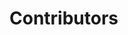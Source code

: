 # Contributors

<script setup>
import { VPTeamMembers } from 'vitepress/theme'

const members = [
  {
    avatar: 'https://github.com/Robert27.png',
    name: 'Robert Eggl',
   logo: './assets/robert.png',
    title: 'Founder & Project Lead Neuland Next',
    links: [
      { icon: 'github', link: 'https://github.com/Robert27' },
      { icon: 'linkedin', link: 'https://www.linkedin.com/in/roberteggl/' },
    ]
  },
  
    {
    avatar: 'https://github.com/BuildmodeOne.png',
    name: 'Philipp Opheys',
    title: 'Project Lead neuland.app',
    links: [
      { icon: 'github', link: 'https://github.com/BuildmodeOne' },
      { icon: 'linkedin', link: 'https://www.linkedin.com/in/philipp-opheys/' },
    ]
  },
  {
    avatar: 'https://github.com/alexhorn.png',
    name: 'Alexander Horn',
    title: 'Founder of neuland.app',
    links: [
      { icon: 'github', link: 'https://github.com/alexhorn' },
      { icon: 'linkedin', link: 'https://www.linkedin.com/in/alexhorn29/' },
    ]
  },
   {
    avatar: 'https://github.com/M4GNV5.png',
    name: 'Jakob Löw',
    title: 'Founder of neuland.app',
    links: [
      { icon: 'github', link: 'https://github.com/M4GNV5' },
      { icon: 'linkedin', link: 'https://www.linkedin.com/in/jakob-löw-1814431b4/' },
    ]
  },
    {
    avatar: 'https://github.com/neuland-ingolstadt.png',
    name: 'and many more contributors',
    org: 'of Neuland Ingolstadt e.V.',
    links: [
      { icon: 'github', link: 'https://github.com/neuland-ingolstadt' },
      { icon: 'linkedin', link: 'https://linkedin.com/company/neuland-ingolstadt' },
      { icon: 'instagram', link: 'https://instagram.com/neuland_ingolstadt' }
    ]
  }
]
</script>

<VPTeamMembers size="small" :members="members" />
